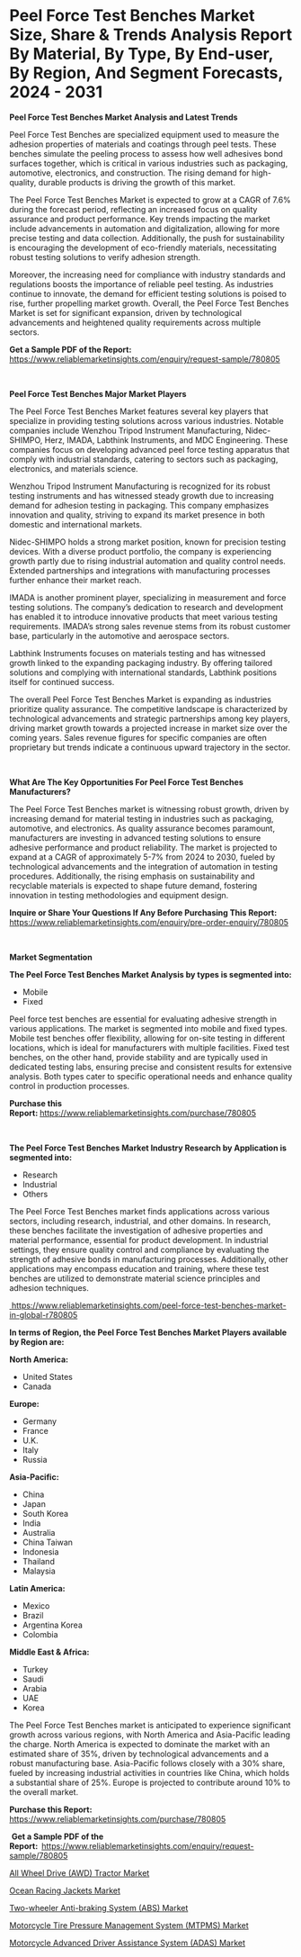 <p><h1>Peel Force Test Benches Market Size, Share & Trends Analysis Report By Material, By Type, By End-user, By Region, And Segment Forecasts, 2024 - 2031</h1></p><p><strong>Peel Force Test Benches Market Analysis and Latest Trends</strong></p>
<p><p>Peel Force Test Benches are specialized equipment used to measure the adhesion properties of materials and coatings through peel tests. These benches simulate the peeling process to assess how well adhesives bond surfaces together, which is critical in various industries such as packaging, automotive, electronics, and construction. The rising demand for high-quality, durable products is driving the growth of this market.</p><p>The Peel Force Test Benches Market is expected to grow at a CAGR of 7.6% during the forecast period, reflecting an increased focus on quality assurance and product performance. Key trends impacting the market include advancements in automation and digitalization, allowing for more precise testing and data collection. Additionally, the push for sustainability is encouraging the development of eco-friendly materials, necessitating robust testing solutions to verify adhesion strength.</p><p>Moreover, the increasing need for compliance with industry standards and regulations boosts the importance of reliable peel testing. As industries continue to innovate, the demand for efficient testing solutions is poised to rise, further propelling market growth. Overall, the Peel Force Test Benches Market is set for significant expansion, driven by technological advancements and heightened quality requirements across multiple sectors.</p></p>
<p><strong>Get a Sample PDF of the Report:&nbsp;</strong> <a href="https://www.reliablemarketinsights.com/enquiry/request-sample/780805?utm_campaign=1444&utm_medium=2&utm_source=Github&utm_content=ia&utm_term=15102024&utm_id=peel-force-test-benches">https://www.reliablemarketinsights.com/enquiry/request-sample/780805</a></p>
<p>&nbsp;</p>
<p><strong>Peel Force Test Benches Major Market Players</strong></p>
<p><p>The Peel Force Test Benches Market features several key players that specialize in providing testing solutions across various industries. Notable companies include Wenzhou Tripod Instrument Manufacturing, Nidec-SHIMPO, Herz, IMADA, Labthink Instruments, and MDC Engineering. These companies focus on developing advanced peel force testing apparatus that comply with industrial standards, catering to sectors such as packaging, electronics, and materials science.</p><p>Wenzhou Tripod Instrument Manufacturing is recognized for its robust testing instruments and has witnessed steady growth due to increasing demand for adhesion testing in packaging. This company emphasizes innovation and quality, striving to expand its market presence in both domestic and international markets.</p><p>Nidec-SHIMPO holds a strong market position, known for precision testing devices. With a diverse product portfolio, the company is experiencing growth partly due to rising industrial automation and quality control needs. Extended partnerships and integrations with manufacturing processes further enhance their market reach.</p><p>IMADA is another prominent player, specializing in measurement and force testing solutions. The company’s dedication to research and development has enabled it to introduce innovative products that meet various testing requirements. IMADA’s strong sales revenue stems from its robust customer base, particularly in the automotive and aerospace sectors.</p><p>Labthink Instruments focuses on materials testing and has witnessed growth linked to the expanding packaging industry. By offering tailored solutions and complying with international standards, Labthink positions itself for continued success.</p><p>The overall Peel Force Test Benches Market is expanding as industries prioritize quality assurance. The competitive landscape is characterized by technological advancements and strategic partnerships among key players, driving market growth towards a projected increase in market size over the coming years. Sales revenue figures for specific companies are often proprietary but trends indicate a continuous upward trajectory in the sector.</p></p>
<p>&nbsp;</p>
<p><strong>What Are The Key Opportunities For Peel Force Test Benches Manufacturers?</strong></p>
<p><p>The Peel Force Test Benches market is witnessing robust growth, driven by increasing demand for material testing in industries such as packaging, automotive, and electronics. As quality assurance becomes paramount, manufacturers are investing in advanced testing solutions to ensure adhesive performance and product reliability. The market is projected to expand at a CAGR of approximately 5-7% from 2024 to 2030, fueled by technological advancements and the integration of automation in testing procedures. Additionally, the rising emphasis on sustainability and recyclable materials is expected to shape future demand, fostering innovation in testing methodologies and equipment design.</p></p>
<p><strong>Inquire or Share Your Questions If Any Before Purchasing This Report:</strong> <a href="https://www.reliablemarketinsights.com/enquiry/pre-order-enquiry/780805?utm_campaign=1444&utm_medium=2&utm_source=Github&utm_content=ia&utm_term=15102024&utm_id=peel-force-test-benches">https://www.reliablemarketinsights.com/enquiry/pre-order-enquiry/780805</a></p>
<p>&nbsp;</p>
<p><strong>Market Segmentation</strong></p>
<p><strong>The Peel Force Test Benches Market Analysis by types is segmented into:</strong></p>
<p><ul><li>Mobile</li><li>Fixed</li></ul></p>
<p><p>Peel force test benches are essential for evaluating adhesive strength in various applications. The market is segmented into mobile and fixed types. Mobile test benches offer flexibility, allowing for on-site testing in different locations, which is ideal for manufacturers with multiple facilities. Fixed test benches, on the other hand, provide stability and are typically used in dedicated testing labs, ensuring precise and consistent results for extensive analysis. Both types cater to specific operational needs and enhance quality control in production processes.</p></p>
<p><strong>Purchase this Report:&nbsp;</strong><a href="https://www.reliablemarketinsights.com/purchase/780805?utm_campaign=1444&utm_medium=2&utm_source=Github&utm_content=ia&utm_term=15102024&utm_id=peel-force-test-benches">https://www.reliablemarketinsights.com/purchase/780805</a></p>
<p>&nbsp;</p>
<p><strong>The Peel Force Test Benches Market Industry Research by Application is segmented into:</strong></p>
<p><ul><li>Research</li><li>Industrial</li><li>Others</li></ul></p>
<p><p>The Peel Force Test Benches market finds applications across various sectors, including research, industrial, and other domains. In research, these benches facilitate the investigation of adhesive properties and material performance, essential for product development. In industrial settings, they ensure quality control and compliance by evaluating the strength of adhesive bonds in manufacturing processes. Additionally, other applications may encompass education and training, where these test benches are utilized to demonstrate material science principles and adhesion techniques.</p></p>
<p><a href="https://www.reliablemarketinsights.com/peel-force-test-benches-market-in-global-r780805?utm_campaign=1444&utm_medium=2&utm_source=Github&utm_content=ia&utm_term=15102024&utm_id=peel-force-test-benches">&nbsp;https://www.reliablemarketinsights.com/peel-force-test-benches-market-in-global-r780805</a></p>
<p><strong>In terms of Region, the Peel Force Test Benches Market Players available by Region are:</strong></p>
<p>
    <p> <strong> North America: </strong>
        <ul>
            <li>United States</li>
            <li>Canada</li>
        </ul>
        </p> 
    <p> <strong> Europe: </strong>
        <ul>
            <li>Germany</li>
            <li>France</li>
            <li>U.K.</li>
            <li>Italy</li>
            <li>Russia</li>
        </ul>
        </p> 
    <p> <strong> Asia-Pacific: </strong>
        <ul>
            <li>China</li>
            <li>Japan</li>
            <li>South Korea</li>
            <li>India</li>
            <li>Australia</li>
            <li>China Taiwan</li>
            <li>Indonesia</li>
            <li>Thailand</li>
            <li>Malaysia</li>
        </ul>
        </p> 
    <p> <strong> Latin America: </strong>
        <ul>
            <li>Mexico</li>
            <li>Brazil</li>
            <li>Argentina Korea</li>
            <li>Colombia</li>
        </ul>
        </p> 
    <p> <strong> Middle East & Africa: </strong>
        <ul>
            <li>Turkey</li>
            <li>Saudi</li>
            <li>Arabia</li>
            <li>UAE</li>
            <li>Korea</li>
        </ul>
    </p>
    </p>
<p><p>The Peel Force Test Benches market is anticipated to experience significant growth across various regions, with North America and Asia-Pacific leading the charge. North America is expected to dominate the market with an estimated share of 35%, driven by technological advancements and a robust manufacturing base. Asia-Pacific follows closely with a 30% share, fueled by increasing industrial activities in countries like China, which holds a substantial share of 25%. Europe is projected to contribute around 10% to the overall market.</p></p>
<p><strong>Purchase this Report: </strong><a href="https://www.reliablemarketinsights.com/purchase/780805?utm_campaign=1444&utm_medium=2&utm_source=Github&utm_content=ia&utm_term=15102024&utm_id=peel-force-test-benches">https://www.reliablemarketinsights.com/purchase/780805</a></p>
<p>&nbsp;<strong>Get a Sample PDF of the Report:&nbsp;&nbsp;</strong><a href="https://www.reliablemarketinsights.com/enquiry/request-sample/780805?utm_campaign=1444&utm_medium=2&utm_source=Github&utm_content=ia&utm_term=15102024&utm_id=peel-force-test-benches">https://www.reliablemarketinsights.com/enquiry/request-sample/780805</a></p>
<p><strong></strong></p>
<p><p><a href="https://www.linkedin.com/pulse/all-wheel-drive-awd-tractor-market-penetration-strategies-untapped-ga93f?utm_campaign=1444&utm_medium=2&utm_source=Github&utm_content=ia&utm_term=15102024&utm_id=peel-force-test-benches">All Wheel Drive  (AWD) Tractor Market</a></p><p><a href="https://github.com/guneycigdem35/Market-Research-Report-List-5/blob/main/ocean-racing-jackets-market.md?utm_campaign=1444&utm_medium=2&utm_source=Github&utm_content=ia&utm_term=15102024&utm_id=peel-force-test-benches">Ocean Racing Jackets Market</a></p><p><a href="https://www.linkedin.com/pulse/pulse-two-wheeler-anti-braking-system-abs-rhythms-change-market-cqmic?utm_campaign=1444&utm_medium=2&utm_source=Github&utm_content=ia&utm_term=15102024&utm_id=peel-force-test-benches">Two-wheeler Anti-braking System  (ABS) Market</a></p><p><a href="https://www.linkedin.com/pulse/motorcycle-tire-pressure-management-system-mtpms-market-trends-3rfvf?utm_campaign=1444&utm_medium=2&utm_source=Github&utm_content=ia&utm_term=15102024&utm_id=peel-force-test-benches">Motorcycle Tire Pressure Management System  (MTPMS) Market</a></p><p><a href="https://www.linkedin.com/pulse/motorcycle-advanced-driver-assistance-system-adas-market2024-5qhyf?utm_campaign=1444&utm_medium=2&utm_source=Github&utm_content=ia&utm_term=15102024&utm_id=peel-force-test-benches">Motorcycle Advanced Driver Assistance System  (ADAS) Market</a></p></p>